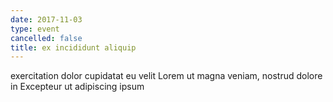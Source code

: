 ```yaml
---
date: 2017-11-03
type: event
cancelled: false
title: ex incididunt aliquip
---
```

exercitation dolor cupidatat eu velit Lorem ut magna veniam, nostrud dolore in Excepteur ut adipiscing ipsum